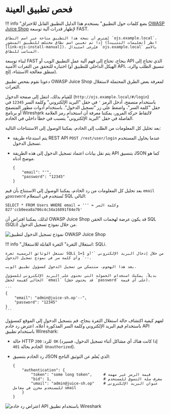 [img-login]:                ../../../images/fast/dsl/common/extension-examples/ojs_broken.png
[img-wireshark]:            ../../../images/fast/dsl/common/extension-examples/wireshark.png

[link-juice-shop]:          https://www.owasp.org/index.php/OWASP_Juice_Shop_Project
[link-ojs-install-manual]:  https://pwning.owasp-juice.shop/companion-guide/latest/part1/running.html

# فحص تطبيق العينة

!!! info "بضع كلمات حول التطبيق"
    يستخدم هذا الدليل التطبيق القابل للاختراق [OWASP Juice Shop][link-juice-shop] لإظهار قدرات آلية توسعة FAST.
    
    يُفترض أن نسخة هذا التطبيق متاحة عبر اسم النطاق `ojs.example.local`. إذا تم تعيين اسم نطاق مختلف للتطبيق المنشور (انظر [تعليمات التثبيت][link-ojs-install-manual])، فيُرجى استبدال `ojs.example.local` بالاسم المناسب للنطاق.
لبناء توسعة FAST بنجاح، تحتاج إلى فهم آلية عمل التطبيق الويب أو API الذي تحتاج إلى اختباره للتحقق من الثغرات الأمنية (الهيكل الداخلي للتطبيق أو API، تنسيق الطلب والرد، منطق معالجة الاستثناء، إلخ).

دعونا نقوم بفحص تطبيق OWASP Juice Shop لمعرفة بعض الطرق المحتملة لاستغلال الثغرات.

للقيام بذلك، انتقل إلى صفحة الدخول (`http://ojs.example.local/#/login`) باستخدام متصفح، أدخل الرمز `'` في حقل "البريد الإلكتروني" وكلمة السر `12345` في حقل "كلمة السر"، واضغط على زر "تسجيل الدخول". باستخدام أدوات مطور المتصفح أو برنامج Wireshark لالتقاط حركة المرور، يمكننا معرفة أن استخدام رمز العلامة الفاصلة في حقل "البريد الإلكتروني" يتسبب في خطأ داخلي في الخادم.

بعد تحليل كل المعلومات من الطلب إلى الخادم، يمكننا الوصول إلى الاستنتاجات التالية:
* يتم استدعاء طريقة REST API `POST /rest/user/login` عندما يحاول المستخدم تسجيل الدخول.
* يتم نقل بيانات اعتماد تسجيل الدخول إلى هذه الطريقة API بتنسيق JSON كما هو موضح أدناه.
    
    ```
    {
        "email": "'",
        "password": "12345"
    }
    ```
    
بعد تحليل كل المعلومات من رد الخادم، يمكننا الوصول إلى الاستنتاج بأن قيم `email` و`password` تُستخدم في استعلام SQL التالي: 
    
```
SELECT * FROM Users WHERE email = ''' وكلمة السر = '827ccb0eea8a706c4c34a16891f84e7b'
```

لذلك، يمكننا افتراض أن OWASP Juice Shop قد يكون عرضة لهجمات الحقن SQL (SQLi) من خلال نموذج تسجيل الدخول.

![نموذج تسجيل الدخول لتطبيق OWASP Juice Shop][img-login]

!!! info "استغلال الثغرة"
    الثغرة القابلة للاستغلال: SQLi.
    
    تستغل الوثائق الرسمية ثغرة SQLi من خلال إدخال البريد الإلكتروني `'أو 1=1 --` وأي كلمة سر في نموذج تسجيل الدخول.
    
    بعد هذا الهجوم، ستتمكن من تسجيل الدخول كمسؤول تطبيق الويب.
    
    بديلاً، يمكنك استخدام الحمولة التي تحتوي على البريد الإلكتروني للمسؤول الحالي كقيمة لحقل `email` (قد يحتوي حقل `password` على أي قيمة).
    
    ```
    {
        "email": "admin@juice-sh.op'--",
        "password": "12345"
    }
    ```
 لفهم كيفية اكتشاف حالة استغلال الثغرة بنجاح، قم بتسجيل الدخول إلى الموقع كمسؤول باستخدام قيم البريد الإلكتروني وكلمة السر المذكورة أعلاه. اعترض رد خادم API باستخدام تطبيق Wireshark:
* حالة HTTP للرد: `200 OK` (إذا كانت هناك أي مشاكل أثناء تسجيل الدخول، فسيرد الخادم بحالة `401 Unauthorized`). 
* رد الخادم بتنسيق JSON الذي يُعلم عن التوثيق الناجح:

    ```
    {
        "authentication": {
            "token": "some long token",     # قيمة الرمز غير مهمة
            "bid": 1,                       # معرف سلة التسوق للمستخدم
            "umail": "admin@juice-sh.op"    # عنوان البريد الإلكتروني للمستخدم مخزن في معامل umail
        }
    }
    ```

![اعتراض رد خادم API باستخدام تطبيق Wireshark][img-wireshark]